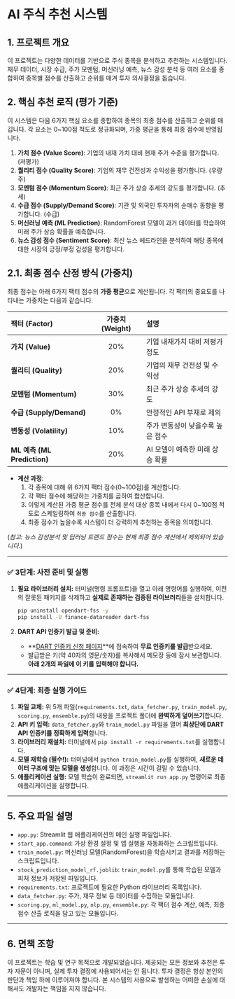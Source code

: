 # AI 주식 추천 시스템

## 1. 프로젝트 개요

이 프로젝트는 다양한 데이터를 기반으로 주식 종목을 분석하고 추천하는 시스템입니다. 재무 데이터, 시장 수급, 주가 모멘텀, 머신러닝 예측, 뉴스 감성 분석 등 여러 요소를 종합하여 종목별 점수를 산출하고 순위를 매겨 투자 의사결정을 돕습니다.

## 2. 핵심 추천 로직 (평가 기준)

이 시스템은 다음 6가지 핵심 요소를 종합하여 종목의 최종 점수를 산출하고 순위를 매깁니다. 각 요소는 0~100점 척도로 정규화되며, 가중 평균을 통해 최종 점수에 반영됩니다.

1.  **가치 점수 (Value Score)**: 기업의 내재 가치 대비 현재 주가 수준을 평가합니다. (저평가)
2.  **퀄리티 점수 (Quality Score)**: 기업의 재무 건전성과 수익성을 평가합니다. (우량주)
3.  **모멘텀 점수 (Momentum Score)**: 최근 주가 상승 추세의 강도를 평가합니다. (추세)
4.  **수급 점수 (Supply/Demand Score)**: 기관 및 외국인 투자자의 순매수 동향을 평가합니다. (수급)
5.  **머신러닝 예측 (ML Prediction)**: RandomForest 모델이 과거 데이터를 학습하여 미래 주가 상승 확률을 예측합니다.
6.  **뉴스 감성 점수 (Sentiment Score)**: 최신 뉴스 헤드라인을 분석하여 해당 종목에 대한 시장의 긍정/부정 감성을 평가합니다.

## 2.1. 최종 점수 산정 방식 (가중치)

최종 점수는 아래 6가지 팩터 점수의 **가중 평균**으로 계산됩니다. 각 팩터의 중요도를 나타내는 가중치는 다음과 같습니다.

| 팩터 (Factor) | 가중치 (Weight) | 설명 |
| :--- | :---: | :--- |
| **가치 (Value)** | 20% | 기업 내재가치 대비 저평가 정도 |
| **퀄리티 (Quality)** | 20% | 기업의 재무 건전성 및 수익성 |
| **모멘텀 (Momentum)** | 30% | 최근 주가 상승 추세의 강도 |
| **수급 (Supply/Demand)** | 0% | 안정적인 API 부재로 제외 |
| **변동성 (Volatility)** | 10% | 주가 변동성이 낮을수록 높은 점수 |
| **ML 예측 (ML Prediction)** | 20% | AI 모델이 예측한 미래 상승 확률 |

- **계산 과정**:
  1. 각 종목에 대해 위 6가지 팩터 점수(0~100점)를 계산합니다.
  2. 각 팩터 점수에 해당하는 가중치를 곱하여 합산합니다.
  3. 이렇게 계산된 가중 평균 점수를 전체 분석 대상 종목 내에서 다시 0~100점 척도로 스케일링하여 `최종 점수`를 산출합니다.
  4. 최종 점수가 높을수록 시스템이 더 강력하게 추천하는 종목을 의미합니다.

(*참고: 뉴스 감성분석 및 딥러닝 트렌드 점수는 현재 최종 점수 계산에서 제외되어 있습니다.*)

---

### **✅ 3단계: 사전 준비 및 실행**

1.  **필요 라이브러리 설치:** 터미널(명령 프롬프트)을 열고 아래 명령어를 실행하여, 이전의 잘못된 패키지를 삭제하고 **실제로 존재하는 검증된 라이브러리**들을 설치합니다.

    ```bash
    pip uninstall opendart-fss -y
    pip install -U finance-datareader dart-fss
    ```

2.  **DART API 인증키 발급 및 준비:**
    *   **[DART 인증키 신청 페이지](https://opendart.fss.or.kr/uss/umt/EgovStplat.do)**에 접속하여 **무료 인증키를 발급**받으세요.
    *   발급받은 키(약 40자의 영문/숫자)를 복사해서 메모장 등에 잠시 보관합니다. **아래 2개의 파일에 이 키를 입력해야 합니다.**

---

### **✅ 4단계: 최종 실행 가이드**

1.  **파일 교체:** 위 5개 파일(`requirements.txt`, `data_fetcher.py`, `train_model.py`, `scoring.py`, `ensemble.py`)의 내용을 프로젝트 폴더에 **완벽하게 덮어쓰기**합니다.
2.  **API 키 입력:** `data_fetcher.py`와 `train_model.py` 파일을 열어 **최상단에 DART API 인증키를 정확하게 입력**합니다.
3.  **라이브러리 재설치:** 터미널에서 `pip install -r requirements.txt`를 실행합니다.
4.  **모델 재학습 (필수!):** 터미널에서 `python train_model.py`를 실행하여, **새로운 데이터 구조에 맞는 모델을 생성**합니다. 이 과정은 시간이 걸릴 수 있습니다.
5.  **애플리케이션 실행:** 모델 학습이 완료되면, `streamlit run app.py` 명령어로 최종 애플리케이션을 실행합니다.

---

## 5. 주요 파일 설명

-   `app.py`: Streamlit 웹 애플리케이션의 메인 실행 파일입니다.
-   `start_app.command`: 가상 환경 설정 및 앱 실행을 자동화하는 스크립트입니다.
-   `train_model.py`: 머신러닝 모델(RandomForest)을 학습시키고 결과를 저장하는 스크립트입니다.
-   `stock_prediction_model_rf.joblib`: `train_model.py`를 통해 학습된 모델과 피처 정보가 저장된 파일입니다.
-   `requirements.txt`: 프로젝트에 필요한 Python 라이브러리 목록입니다.
-   `data_fetcher.py`: 주가, 재무 정보 등 데이터를 수집하는 모듈입니다.
-   `scoring.py`, `ml_model.py`, `nlp.py`, `ensemble.py`: 각 팩터 점수 계산, 예측, 최종 점수 산출 로직을 담고 있는 모듈입니다.

---

## 6. 면책 조항

이 프로젝트는 학습 및 연구 목적으로 개발되었습니다. 제공되는 모든 정보와 추천은 투자 자문이 아니며, 실제 투자 결정에 사용되어서는 안 됩니다. 투자 결정은 항상 본인의 판단과 책임 하에 이루어져야 합니다. 본 시스템의 사용으로 발생하는 어떠한 손실에 대해서도 개발자는 책임을 지지 않습니다.
